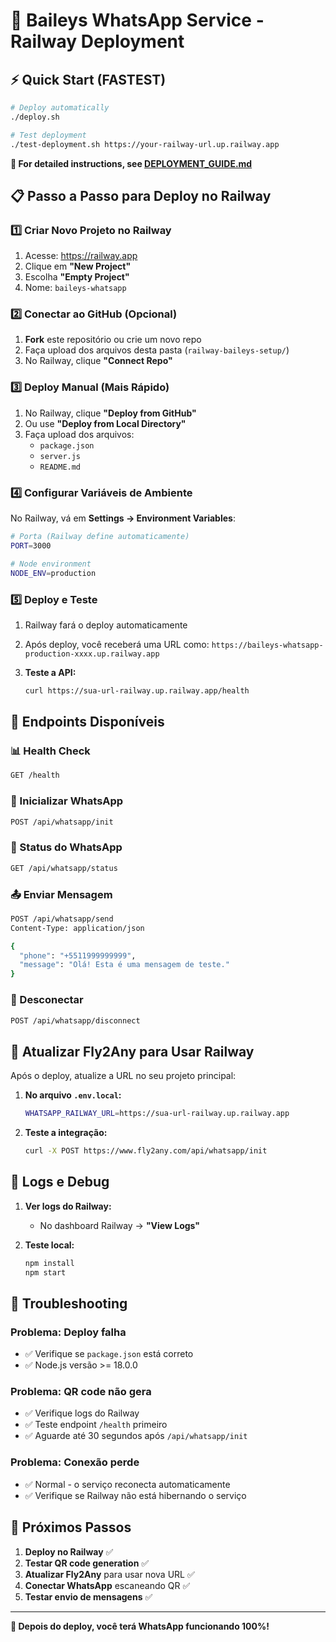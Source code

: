 # 🚀 Baileys WhatsApp Service - Railway Deployment

## ⚡ Quick Start (FASTEST)

```bash
# Deploy automatically
./deploy.sh

# Test deployment  
./test-deployment.sh https://your-railway-url.up.railway.app
```

**📖 For detailed instructions, see [DEPLOYMENT_GUIDE.md](DEPLOYMENT_GUIDE.md)**

## 📋 Passo a Passo para Deploy no Railway

### 1️⃣ Criar Novo Projeto no Railway

1. Acesse: https://railway.app
2. Clique em **"New Project"**
3. Escolha **"Empty Project"**
4. Nome: `baileys-whatsapp`

### 2️⃣ Conectar ao GitHub (Opcional)

1. **Fork** este repositório ou crie um novo repo
2. Faça upload dos arquivos desta pasta (`railway-baileys-setup/`)
3. No Railway, clique **"Connect Repo"**

### 3️⃣ Deploy Manual (Mais Rápido)

1. No Railway, clique **"Deploy from GitHub"**
2. Ou use **"Deploy from Local Directory"**
3. Faça upload dos arquivos:
   - `package.json`
   - `server.js`
   - `README.md`

### 4️⃣ Configurar Variáveis de Ambiente

No Railway, vá em **Settings → Environment Variables**:

```bash
# Porta (Railway define automaticamente)
PORT=3000

# Node environment
NODE_ENV=production
```

### 5️⃣ Deploy e Teste

1. Railway fará o deploy automaticamente
2. Após deploy, você receberá uma URL como:
   `https://baileys-whatsapp-production-xxxx.up.railway.app`

3. **Teste a API:**
   ```bash
   curl https://sua-url-railway.up.railway.app/health
   ```

## 🧪 Endpoints Disponíveis

### 📊 Health Check
```bash
GET /health
```

### 🚀 Inicializar WhatsApp
```bash
POST /api/whatsapp/init
```

### 📱 Status do WhatsApp
```bash
GET /api/whatsapp/status
```

### 📤 Enviar Mensagem
```bash
POST /api/whatsapp/send
Content-Type: application/json

{
  "phone": "+5511999999999",
  "message": "Olá! Esta é uma mensagem de teste."
}
```

### 🔌 Desconectar
```bash
POST /api/whatsapp/disconnect
```

## 🔧 Atualizar Fly2Any para Usar Railway

Após o deploy, atualize a URL no seu projeto principal:

1. **No arquivo `.env.local`:**
   ```bash
   WHATSAPP_RAILWAY_URL=https://sua-url-railway.up.railway.app
   ```

2. **Teste a integração:**
   ```bash
   curl -X POST https://www.fly2any.com/api/whatsapp/init
   ```

## 📝 Logs e Debug

1. **Ver logs do Railway:**
   - No dashboard Railway → **"View Logs"**

2. **Teste local:**
   ```bash
   npm install
   npm start
   ```

## 🚨 Troubleshooting

### Problema: Deploy falha
- ✅ Verifique se `package.json` está correto
- ✅ Node.js versão >= 18.0.0

### Problema: QR code não gera
- ✅ Verifique logs do Railway
- ✅ Teste endpoint `/health` primeiro
- ✅ Aguarde até 30 segundos após `/api/whatsapp/init`

### Problema: Conexão perde
- ✅ Normal - o serviço reconecta automaticamente
- ✅ Verifique se Railway não está hibernando o serviço

## 🎯 Próximos Passos

1. **Deploy no Railway** ✅
2. **Testar QR code generation** ✅
3. **Atualizar Fly2Any** para usar nova URL ✅
4. **Conectar WhatsApp** escaneando QR ✅
5. **Testar envio de mensagens** ✅

---

**🎉 Depois do deploy, você terá WhatsApp funcionando 100%!**